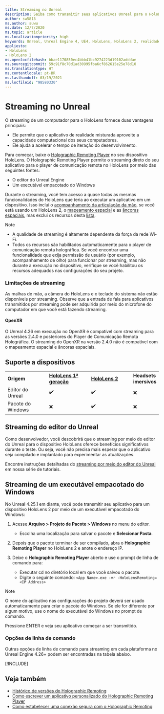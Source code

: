 ```yaml
---
title: Streaming no Unreal
description: Saiba como transmitir seus aplicativos Unreal para o HoloLens 2, incluindo opções de linha de comando e limitações de streaming.
author: sw5813
ms.author: suwu
ms.date: 12/7/2020
ms.topic: article
ms.localizationpriority: high
keywords: Unreal, Unreal Engine 4, UE4, HoloLens, HoloLens 2, realidade misturada, streaming, PC, comunicação remota do aplicativo holográfico, player de comunicação remota holográfica, documentação, headset de realidade misturada, headset do windows mixed reality, headset de realidade virtual
appliesto:
- HoloLens
- HoloLens 2
ms.openlocfilehash: bbae1170850ec4bbb41bc9274223d19102adddae
ms.sourcegitcommit: 59c91f8c70d1ad30995fba6cf862615e25e78d10
ms.translationtype: HT
ms.contentlocale: pt-BR
ms.lasthandoff: 03/19/2021
ms.locfileid: "98580330"
---
```

# <a name="streaming-in-unreal"></a>Streaming no Unreal

O streaming de um computador para o HoloLens fornece duas vantagens principais: 
* Ele permite que o aplicativo de realidade misturada aproveite a capacidade computacional dos seus computadores. 
* Ele ajuda a acelerar o tempo de iteração do desenvolvimento. 

Para começar, baixe o [Holographic Remoting Player](../platform-capabilities-and-apis/holographic-remoting-player.md) no seu dispositivo HoloLens. O Holographic Remoting Player permite o streaming direto do seu aplicativo para o player de comunicação remota no HoloLens por meio das seguintes fontes:

* O editor do Unreal Engine
* Um executável empacotado do Windows 

Durante o streaming, você tem acesso a quase todas as mesmas funcionalidades do HoloLens que teria ao executar um aplicativo em um dispositivo. Isso inclui o [acompanhamento da articulação da mão](unreal-hand-tracking.md), se você está usando um HoloLens 2, o [mapeamento espacial](unreal-spatial-mapping.md) e as [âncoras espaciais](unreal-spatial-anchors.md), mas exclui os recursos desta [lista](../platform-capabilities-and-apis/holographic-remoting-troubleshooting.md). 

> [!NOTE]
> * A qualidade de streaming é altamente dependente da força da rede Wi-Fi.
> * Todos os recursos são habilitados automaticamente para o player de comunicação remota holográfica. Se você encontrar uma funcionalidade que exija permissão de usuário (por exemplo, acompanhamento de olho) para funcionar por streaming, mas não durante a execução no dispositivo, verifique se você habilitou os recursos adequados nas configurações do seu projeto.

### <a name="streaming-limitations"></a>Limitações de streaming

As malhas de mão, a câmera do HoloLens e o teclado do sistema não estão disponíveis por streaming. Observe que a entrada de fala para aplicativos transmitidos por streaming pode ser adquirida por meio do microfone do computador em que você está fazendo streaming.

#### <a name="openxr"></a>OpenXR

O Unreal 4.26 em execução no OpenXR é compatível com streaming para as versões 2.4.0 e posteriores do Player de Comunicação Remota Holográfica. O streaming do OpenXR na versão 2.4.0 não é compatível com o mapeamento espacial e âncoras espaciais. 

## <a name="device-support"></a>Suporte a dispositivos

<table>
    <colgroup>
    <col width="33%" />
    <col width="33%" />
    <col width="33%" />
    </colgroup>
    <tr>
        <td><strong>Origem</strong></td>
        <td><a href="/hololens/hololens1-hardware"><strong>HoloLens 1ª geração</strong></a></td>
        <td><a href="https://www.microsoft.com/hololens/hardware"><strong>HoloLens 2</strong></a></td>
        <td><strong>Headsets imersivos</strong></td>
    </tr>
     <tr>
        <td>Editor do Unreal</td>
        <td>✔️</td>
        <td>✔️</td>
        <td>❌</td>
    </tr>
    <tr>
        <td>Pacote do Windows</td>
        <td>❌</td>
        <td>✔️</td>
        <td>❌</td>
    </tr>

</table>

## <a name="streaming-from-the-unreal-editor"></a>Streaming do editor do Unreal

Como desenvolvedor, você descobrirá que o streaming por meio do editor do Unreal para o dispositivo HoloLens oferece benefícios significativos durante o teste. Ou seja, você não precisa mais esperar que o aplicativo seja compilado e implantado para experimentar as atualizações.

Encontre instruções detalhadas do [streaming por meio do editor do Unreal](tutorials/unreal-uxt-ch6.md#device-only-streaming) em nossa série de tutoriais.

## <a name="streaming-from-a-packaged-windows-executable"></a>Streaming de um executável empacotado do Windows

No Unreal 4.25.1 em diante, você pode transmitir seu aplicativo para um dispositivo HoloLens 2 por meio de um executável empacotado do Windows: 

1. Acesse **Arquivo > Projeto de Pacote > Windows** no menu do editor. 
    * Escolha uma localização para salvar o pacote e **Selecionar Pasta**.

2. Depois que o pacote terminar de ser compilado, abra o **Holographic Remoting Player** no HoloLens 2 e anote o endereço IP. 
3. Deixe o **Holographic Remoting Player** aberto e use o prompt de linha de comando para: 
    * Executar cd no diretório local em que você salvou o pacote.
    * Digite o seguinte comando: `<App Name>.exe -vr -HoloLensRemoting=<IP Address>`

> [!NOTE]
> O nome do aplicativo nas configurações do projeto deverá ser usado automaticamente para criar o pacote do Windows. Se ele for diferente por algum motivo, use o nome do executável do Windows no prompt de comando.

Pressione ENTER e veja seu aplicativo começar a ser transmitido.

### <a name="command-line-options"></a>Opções de linha de comando

Outras opções de linha de comando para streaming em cada plataforma no Unreal Engine 4.26+ podem ser encontradas na tabela abaixo. 

[!INCLUDE[](includes/tabs-streaming-args.md)]

## <a name="see-also"></a>Veja também

* [Histórico de versões do Holographic Remoting](../platform-capabilities-and-apis/holographic-remoting-version-history.md)
* [Como escrever um aplicativo personalizado do Holographic Remoting Player](../platform-capabilities-and-apis/holographic-remoting-create-player.md)
* [Como estabelecer uma conexão segura com o Holographic Remoting](../platform-capabilities-and-apis/holographic-remoting-secure-connection.md)